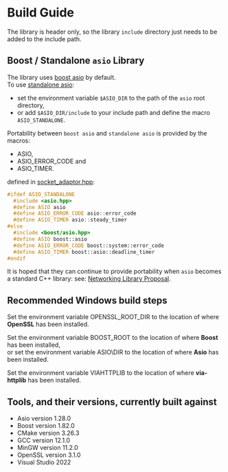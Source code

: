 # Build Guide

The library is header only, so the library `include` directory just needs to be
added to the include path.

## Boost / Standalone `asio` Library

The library uses [boost asio](http://www.boost.org/doc/libs/1_76_0/doc/html/boost_asio.html) by default.  
To use [standalone asio](http://think-async.com/):

+ set the environment variable `$ASIO_DIR` to the path of the `asio` root directory,
+ or add `$ASIO_DIR/include` to your include path and  define the macro `ASIO_STANDALONE`.

Portability between `boost asio` and `standalone asio` is provided by the macros:

+ ASIO,
+ ASIO_ERROR_CODE and
+ ASIO_TIMER.

defined in [socket_adaptor.hpp](include/via/comms/socket_adaptor.hpp):

```C++
#ifdef ASIO_STANDALONE
  #include <asio.hpp>
  #define ASIO asio
  #define ASIO_ERROR_CODE asio::error_code
  #define ASIO_TIMER asio::steady_timer
#else
  #include <boost/asio.hpp>
  #define ASIO boost::asio
  #define ASIO_ERROR_CODE boost::system::error_code
  #define ASIO_TIMER boost::asio::deadline_timer
#endif
```

It is hoped that they can continue to provide portability when `asio` becomes a standard C++ library:
see: [Networking Library Proposal](http://open-std.org/JTC1/SC22/WG21/docs/papers/2015/n4478.html).

## Recommended Windows build steps

Set the environment variable OPENSSL\_ROOT\_DIR to the location of where **OpenSSL** has been installed.

Set the environment variable BOOST\_ROOT to the location of where **Boost** has been installed,  
or set the environment variable ASIO\DIR to the location of where **Asio** has been installed.

Set the environment variable VIAHTTPLIB to the location of where **via-httplib** has been installed.

## Tools, and their versions, currently built against

+ Asio version 1.28.0
+ Boost version 1.82.0
+ CMake version 3.26.3
+ GCC version 12.1.0
+ MinGW version 11.2.0
+ OpenSSL version 3.1.0
+ Visual Studio 2022
